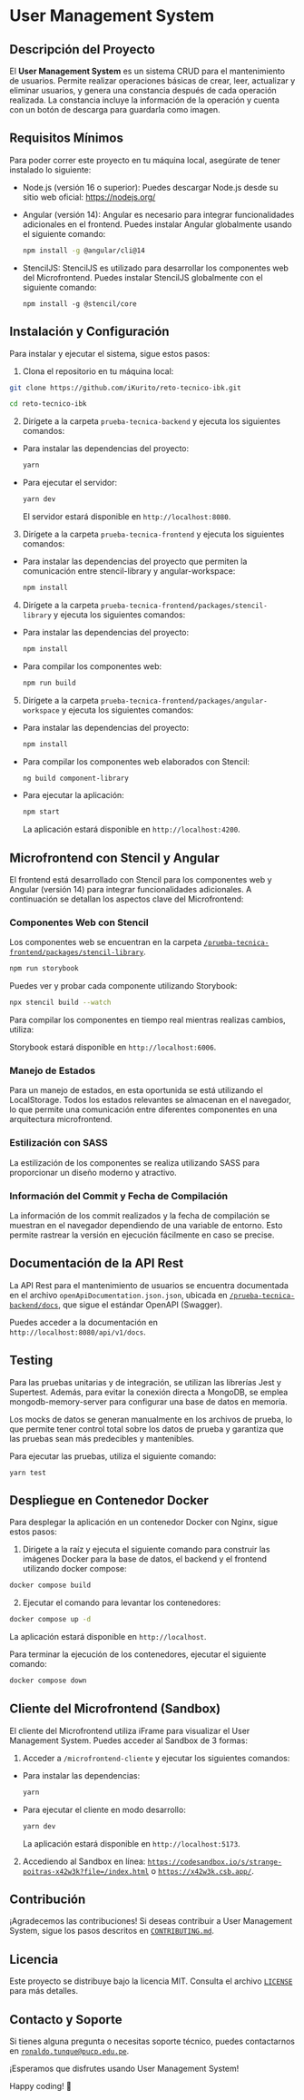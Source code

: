 # User Management System

<!-- ![User Management System Logo](logo.png) -->

## Descripción del Proyecto

El **User Management System** es un sistema CRUD para el mantenimiento de usuarios. Permite realizar operaciones básicas de crear, leer, actualizar y eliminar usuarios, y genera una constancia después de cada operación realizada. La constancia incluye la información de la operación y cuenta con un botón de descarga para guardarla como imagen.

## Requisitos Mínimos

Para poder correr este proyecto en tu máquina local, asegúrate de tener instalado lo siguiente:

- Node.js (versión 16 o superior): Puedes descargar Node.js desde su sitio web oficial: https://nodejs.org/

- Angular (versión 14): Angular es necesario para integrar funcionalidades adicionales en el frontend. Puedes instalar Angular globalmente usando el siguiente comando:

  ```bash
  npm install -g @angular/cli@14
  ```

- StencilJS: StencilJS es utilizado para desarrollar los componentes web del Microfrontend. Puedes instalar StencilJS globalmente con el siguiente comando:

  ```
  npm install -g @stencil/core
  ```

## Instalación y Configuración

Para instalar y ejecutar el sistema, sigue estos pasos:

1. Clona el repositorio en tu máquina local:

```bash
git clone https://github.com/iKurito/reto-tecnico-ibk.git
```

```bash
cd reto-tecnico-ibk
```

2. Dirígete a la carpeta `prueba-tecnica-backend` y ejecuta los siguientes comandos:

- Para instalar las dependencias del proyecto:

  ```bash
  yarn
  ```

- Para ejecutar el servidor:

  ```bash
  yarn dev
  ```

  El servidor estará disponible en `http://localhost:8080`.

3. Dirígete a la carpeta `prueba-tecnica-frontend` y ejecuta los siguientes comandos:

- Para instalar las dependencias del proyecto que permiten la comunicación entre stencil-library y angular-workspace:

  ```bash
  npm install
  ```

4. Dirígete a la carpeta `prueba-tecnica-frontend/packages/stencil-library` y ejecuta los siguientes comandos:

- Para instalar las dependencias del proyecto:

  ```bash
  npm install
  ```

- Para compilar los componentes web:

  ```bash
  npm run build
  ```

5. Dirígete a la carpeta `prueba-tecnica-frontend/packages/angular-workspace` y ejecuta los siguientes comandos:

- Para instalar las dependencias del proyecto:

  ```bash
  npm install
  ```

- Para compilar los componentes web elaborados con Stencil:

  ```bash
  ng build component-library
  ```

- Para ejecutar la aplicación:

  ```bash
  npm start
  ```

  La aplicación estará disponible en `http://localhost:4200`.

## Microfrontend con Stencil y Angular

El frontend está desarrollado con Stencil para los componentes web y Angular (versión 14) para integrar funcionalidades adicionales. A continuación se detallan los aspectos clave del Microfrontend:

### Componentes Web con Stencil

Los componentes web se encuentran en la carpeta <a href="https://github.com/iKurito/reto-tecnico-ibk/tree/main/prueba-tecnica-frontend/packages/stencil-library" target="_blank" >`/prueba-tecnica-frontend/packages/stencil-library`</a>.

```bash
npm run storybook
```

Puedes ver y probar cada componente utilizando Storybook:

```bash
npx stencil build --watch
```

Para compilar los componentes en tiempo real mientras realizas cambios, utiliza:

Storybook estará disponible en `http://localhost:6006`.

### Manejo de Estados

Para un manejo de estados, en esta oportunida se está utilizando el LocalStorage. Todos los estados relevantes se almacenan en el navegador, lo que permite una comunicación entre diferentes componentes en una arquitectura microfrontend.

### Estilización con SASS

La estilización de los componentes se realiza utilizando SASS para proporcionar un diseño moderno y atractivo.

### Información del Commit y Fecha de Compilación

La información de los commit realizados y la fecha de compilación se muestran en el navegador dependiendo de una variable de entorno. Esto permite rastrear la versión en ejecución fácilmente en caso se precise.

## Documentación de la API Rest

La API Rest para el mantenimiento de usuarios se encuentra documentada en el archivo `openApiDocumentation.json.json`, ubicada en <a href="https://github.com/iKurito/reto-tecnico-ibk/tree/main/prueba-tecnica-backend/docs">`/prueba-tecnica-backend/docs`</a>, que sigue el estándar OpenAPI (Swagger).

Puedes acceder a la documentación en `http://localhost:8080/api/v1/docs`.

## Testing

Para las pruebas unitarias y de integración, se utilizan las librerías Jest y Supertest. Además, para evitar la conexión directa a MongoDB, se emplea mongodb-memory-server para configurar una base de datos en memoria.

Los mocks de datos se generan manualmente en los archivos de prueba, lo que permite tener control total sobre los datos de prueba y garantiza que las pruebas sean más predecibles y mantenibles.

Para ejecutar las pruebas, utiliza el siguiente comando:

```
yarn test
```

## Despliegue en Contenedor Docker

Para desplegar la aplicación en un contenedor Docker con Nginx, sigue estos pasos:

1. Dirigete a la raíz y ejecuta el siguiente comando para construir las imágenes Docker para la base de datos, el backend y el frontend utilizando docker compose:

```bash
docker compose build
```

2. Ejecutar el comando para levantar los contenedores:

```bash
docker compose up -d
```

La aplicación estará disponible en `http://localhost`.

Para terminar la ejecución de los contenedores, ejecutar el siguiente comando:

```bash
docker compose down
```

## Cliente del Microfrontend (Sandbox)

El cliente del Microfrontend utiliza iFrame para visualizar el User Management System. Puedes acceder al Sandbox de 3 formas:

1. Acceder a `/microfrontend-cliente` y ejecutar los siguientes comandos:

- Para instalar las dependencias:

  ```bash
  yarn
  ```

- Para ejecutar el cliente en modo desarrollo:

  ```bash
  yarn dev
  ```

  La aplicación estará disponible en `http://localhost:5173`.

2. Accediendo al Sandbox en línea: <a href="https://codesandbox.io/s/strange-poitras-x42w3k?file=/index.html">`https://codesandbox.io/s/strange-poitras-x42w3k?file=/index.html`</a> o <a href="https://x42w3k.csb.app/">`https://x42w3k.csb.app/`</a>.

## Contribución

¡Agradecemos las contribuciones! Si deseas contribuir a User Management System, sigue los pasos descritos en <a href="https://github.com/iKurito/reto-tecnico-ibk/blob/main/CONTRIBUTING.md" target="_blank">`CONTRIBUTING.md`</a>.

## Licencia

Este proyecto se distribuye bajo la licencia MIT. Consulta el archivo <a href="https://github.com/iKurito/reto-tecnico-ibk/blob/main/LICENSE" target="_blank">`LICENSE`</a> para más detalles.

## Contacto y Soporte

Si tienes alguna pregunta o necesitas soporte técnico, puedes contactarnos en <a href="mailto:ronaldo.tunque@pucp.edu.pe">`ronaldo.tunque@pucp.edu.pe`</a>.

¡Esperamos que disfrutes usando User Management System!

Happy coding! 🚀
